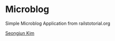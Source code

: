 # Microblog

Simple Microblog Application from railstotorial.org

[Seongjun Kim](http://github.com/wagurano)